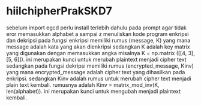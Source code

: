 # hiilchipherPrakSKD7
sebelum import egcd perlu install terlebih dahulu pada prompt agar tidak eror
memasukkan alphabet a sampai z
menuliskan kode program enkripsi dan dekripsi
pada fungsi enkripsi memiliki rumus (message, K) yang mana message adalah kata yang akan dienkripsi sedangkan K adalah key matrix yang digunakan dengan memasukkan angka misalnya K = np.matrix ([[4, 3], [5, 6]]). ini merupakan kunci untuk merubah plaintext menjadi cipher text
sedangkan pada fungsi dekripsi memiliki rumus (encrypted_message, Kinv) yang mana encrypted_message adalah cipher text yang dihasilkan pada enkripsi. sedangkan Kinv adalah rumus untuk merubah cipher text menjadi plain text kembali. rumusnya adalah Kinv = matrix_mod_inv(K, len(alphabet)). ini merupakan kunci untuk mengubah menjadi plaintext kembali.
